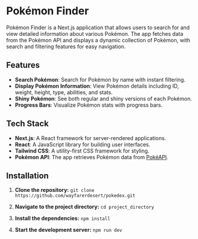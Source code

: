 # Pokémon Finder

Pokémon Finder is a Next.js application that allows users to search for and view detailed information about various Pokémon. The app fetches data from the Pokémon API and displays a dynamic collection of Pokémon, with search and filtering features for easy navigation.

## Features

- **Search Pokémon**: Search for Pokémon by name with instant filtering.
- **Display Pokémon Information**: View Pokémon details including ID, weight, height, type, abilities, and stats.
- **Shiny Pokémon**: See both regular and shiny versions of each Pokémon.
- **Progress Bars**: Visualize Pokémon stats with progress bars.

## Tech Stack

- **Next.js**: A React framework for server-rendered applications.
- **React**: A JavaScript library for building user interfaces.
- **Tailwind CSS**: A utility-first CSS framework for styling.
- **Pokémon API**: The app retrieves Pokémon data from [PokéAPI](https://pokeapi.co/).

## Installation

1. **Clone the repository:**
   `git clone https://github.com/wayfarerdesert/pokedex.git
`
1. **Navigate to the project directory:**
   `cd project_directory
`

1. **Install the dependencies:**
   `npm install
`

1. **Start the development server:**
   `npm run dev
`
